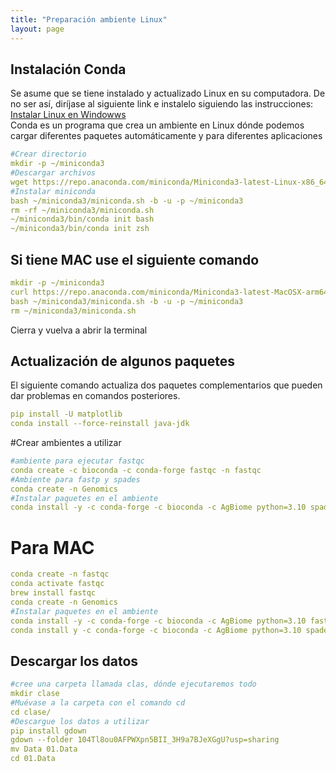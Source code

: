 ```yaml
---
title: "Preparación ambiente Linux"
layout: page
---
```


## Instalación Conda
<article>
Se asume que se tiene instalado y actualizado Linux en su computadora. De no ser así, diríjase al siguiente link e instalelo siguiendo las instrucciones: <a href="https://learn.microsoft.com/es-es/windows/wsl/install">Instalar Linux en Windowws </a> <br>
Conda es un programa que crea un ambiente en Linux dónde podemos cargar diferentes paquetes automáticamente y para diferentes aplicaciones
</article>

```yml
#Crear directorio
mkdir -p ~/miniconda3
#Descargar archivos
wget https://repo.anaconda.com/miniconda/Miniconda3-latest-Linux-x86_64.sh -O ~/miniconda3/miniconda.sh
#Instalar miniconda
bash ~/miniconda3/miniconda.sh -b -u -p ~/miniconda3
rm -rf ~/miniconda3/miniconda.sh
~/miniconda3/bin/conda init bash
~/miniconda3/bin/conda init zsh
```
## Si tiene MAC use el siguiente comando
```yml
mkdir -p ~/miniconda3
curl https://repo.anaconda.com/miniconda/Miniconda3-latest-MacOSX-arm64.sh -o ~/miniconda3/miniconda.sh
bash ~/miniconda3/miniconda.sh -b -u -p ~/miniconda3
rm ~/miniconda3/miniconda.sh
```
Cierra y vuelva a abrir la terminal

## Actualización de algunos paquetes

El siguiente comando actualiza dos paquetes complementarios que pueden dar problemas en comandos posteriores.

```yml
pip install -U matplotlib
conda install --force-reinstall java-jdk
```
#Crear ambientes a utilizar
```yml
#ambiente para ejecutar fastqc
conda create -c bioconda -c conda-forge fastqc -n fastqc
#Ambiente para fastp y spades
conda create -n Genomics
#Instalar paquetes en el ambiente
conda install -y -c conda-forge -c bioconda -c AgBiome python=3.10 spades fastp -n Genomics
```
# Para MAC

```yml
conda create -n fastqc
conda activate fastqc
brew install fastqc
conda create -n Genomics
#Instalar paquetes en el ambiente
conda install -y -c conda-forge -c bioconda -c AgBiome python=3.10 fastp -n Genomics
conda install y -c conda-forge -c bioconda -c AgBiome python=3.10 spades -n Genomics
```
## Descargar los datos
```yml
#cree una carpeta llamada clas, dónde ejecutaremos todo
mkdir clase
#Muévase a la carpeta con el comando cd
cd clase/
#Descargue los datos a utilizar
pip install gdown
gdown --folder 104Tl8ou0AFPWXpn5BII_3H9a7BJeXGgU?usp=sharing 
mv Data 01.Data
cd 01.Data
```
